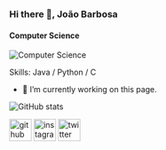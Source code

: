 ### Hi there 👋, João Barbosa
#### Computer Science
![Computer Science](https://pbs.twimg.com/profile_banners/912062899945959424/1642552400/600x200)


Skills: Java / Python / C

- 🔭 I’m currently working on this page. 

![GitHub stats](https://github-readme-stats.vercel.app/api?username=joaorespeitabarbosa&show_icons=true)  

[<img src='https://cdn.jsdelivr.net/npm/simple-icons@3.0.1/icons/github.svg' alt='github' height='40'>](https://github.com/joaorespeitabarbosa)  [<img src='https://cdn.jsdelivr.net/npm/simple-icons@3.0.1/icons/instagram.svg' alt='instagram' height='40'>](https://www.instagram.com/respeita_barbosa/)  [<img src='https://cdn.jsdelivr.net/npm/simple-icons@3.0.1/icons/twitter.svg' alt='twitter' height='40'>](https://twitter.com/Barbosa_Dji)  
